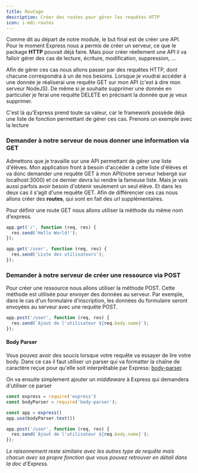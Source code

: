 ```yaml
---
title: Routage
description: Créer des routes pour gérer les requêtes HTTP
icon: i-mdi-routes
---
```


Comme dit au départ de notre module, le but final est de créer une API. Pour le moment Express nous a permis de créer un serveur, ce que le package **HTTP** pouvait déjà faire. Mais pour créer réellement une API il va falloir gérer des cas de lecture, écriture, modification, suppression, ...

Afin de gérer ces cas nous allons passer par des requêtes HTTP, dont chacune correspondra à un de nos besoins. Lorsque je voudrai accéder à une donnée je réaliserai une requête GET sur mon API (c'est à dire mon serveur NodeJS). De même si je souhaite supprimer une donnée en particulier je ferai une requête DELETE en précisant la donnée que je veux supprimer.

C'est là qu'Express prend toute sa valeur, car le framework possède déjà une liste de fonction permettant de gérer ces cas. Prenons un exemple avec la lecture

### Demander à notre serveur de nous donner une information via GET

Admettons que je travaille sur une API permettant de gérer une liste d'élèves. Mon application front à besoin d'accéder à cette liste d'élèves et va donc demander une requête GET à mon API(notre serveur hebergé sur localhost:3000) et ce dernier devra lui rendre la fameuse liste. Mais je vais aussi parfois avoir besoin d'obtenir seulement un seul élève. Et dans les deux cas il s'agit d'une requête GET. Afin de différencier ces cas nous allons créer des **routes**, qui sont en fait des url supplémentaires.

Pour définir une route GET nous allons utiliser la méthode du même nom d'express.

```javascript
app.get('/', function (req, res) {
  res.send('Hello World!');
});

app.get('/user', function (req, res) {
  res.send('Liste des utilisateurs');
});

```

### Demander à notre serveur de créer une ressource via POST

Pour créer une ressource nous allons utiliser la méthode POST. Cette méthode est utilisée pour envoyer des données au serveur. Par exemple, dans le cas d'un formulaire d'inscription, les données du formulaire seront envoyées au serveur avec une requête POST.

```javascript
app.post('/user', function (req, res) {
  res.send(`Ajout de l'utilisateur ${req.body.name}`);
});
```

#### Body Parser

Vous pouvez avoir des soucis lorsque votre requête va essayer de lire votre body. Dans ce cas il faut utiliser un parser qui va formatter la chaîne de caractère reçue pour qu'elle soit interprêtable par Express: [body-parser](https://www.npmjs.com/package/body-parser).

On va ensuite simplement ajouter un *middleware* à Express qui demandera d'utiliser ce parser

```javascript
const express = require('express')
const bodyParser = require('body-parser');

const app = express()
app.use(bodyParser.text())

app.post('/user', function (req, res) {
  res.send(`Ajout de l'utilisateur ${req.body.name}`);
});
```

*Le raisonnement reste similaire avec les autres type de requête mais chacun avec sa propre fonction que vous pouvez retrouver en détail dans la doc d'Express.*